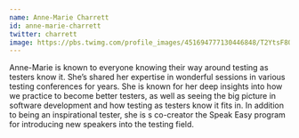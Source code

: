 ```yaml
---
name: Anne-Marie Charrett
id: anne-marie-charrett
twitter: charrett
image: https://pbs.twimg.com/profile_images/451694777130446848/T2YtsF8O.jpeg
---
```

Anne-Marie is known to everyone knowing their way around testing as testers know it. She’s shared her expertise in wonderful sessions in various testing conferences for years. She is known for her deep insights into how we practice to become better testers, as well as seeing the big picture in software development and how testing as testers know it fits in. In addition to being an inspirational tester, she is s co-creator the Speak Easy program for introducing new speakers into the testing field.